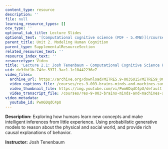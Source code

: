 ```yaml
---
content_type: resource
description: ''
file: null
learning_resource_types: []
ocw_type: ''
optional_tab_title: Lecture Slides
optional_text: '[Computational cognitive science (PDF - 5.4MB)](/courses/res-9-003-brains-minds-and-machines-summer-course-summer-2015/resources/mitres_9_003sum15_lec2-1)'
parent_title: Unit 2. Modeling Human Cognition
parent_type: SupplementalResourceSection
related_resources_text: ''
resource_index_text: ''
resourcetype: Video
title: 'Lecture 2.1: Josh Tenenbaum - Computational Cognitive Science Part 1'
uid: de3fbf1b-74fe-5371-3ac1-1c18442236e7
video_files:
  archive_url: https://archive.org/download/MITRES.9-003SU15/MITRES9_003SU15_Lecture_2-1_300k.mp4
  video_captions_file: /courses/res-9-003-brains-minds-and-machines-summer-course-summer-2015/17ae8435bf535c509b9d64280591acff_Pwm6DqdC4pU.vtt
  video_thumbnail_file: https://img.youtube.com/vi/Pwm6DqdC4pU/default.jpg
  video_transcript_file: /courses/res-9-003-brains-minds-and-machines-summer-course-summer-2015/ad0144d257327b71190ba94acdad12d0_Pwm6DqdC4pU.pdf
video_metadata:
  youtube_id: Pwm6DqdC4pU
---
```


**Description:** Exploring how humans learn new concepts and make intelligent inferences from little experience. Using probabilistic generative models to reason about the physical and social world, and provide rich causal explanations of behavior.

**Instructor:** Josh Tenenbaum